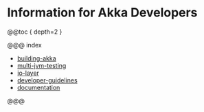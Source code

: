 # Information for Akka Developers

@@toc { depth=2 }

@@@ index

* [building-akka](building-akka.md)
* [multi-jvm-testing](multi-jvm-testing.md)
* [io-layer](io-layer.md)
* [developer-guidelines](developer-guidelines.md)
* [documentation](documentation.md)

@@@